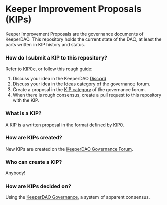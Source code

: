 # Keeper Improvement Proposals (KIPs)
Keeper Improvement Proposals are the governance documents of KeeperDAO. This repository holds the current state of the DAO, at least the parts written in KIP history and status.

### How do I submit a KIP to this repository?
Refer to [KIP0c](https://github.com/keeperdao/kip/KIP0/KIP0.md), or follow this rough guide:
1. Discuss your idea in the KeeperDAO [Discord](https://discord.gg/jmr5QGt3MQ)
2. Discuss your idea in the [Ideas category](https://forum.keeperdao.com/c/proposal/idea/) of the governance forum.
3. Create a proposal in the [KIP category](https://forum.keeperdao.com/c/proposal/kip/) of the governance forum.
4. When there is rough consensus, create a pull request to this repository with the KIP.

### What is a KIP?
A KIP is a written proposal in the format defined by [KIP0](https://github.com/keeperdao/kip/KIP0/KIP0.md).

### How are KIPs created?
New KIPs are created on the [KeeperDAO Governance Forum](https://forum.keeperdao.com).

### Who can create a KIP?
Anybody!

### How are KIPs decided on?
Using the [KeeperDAO Governance](/https://www.keeperdao.com/files/gov-beigepaper.pdf), a system of apparent consensus.
